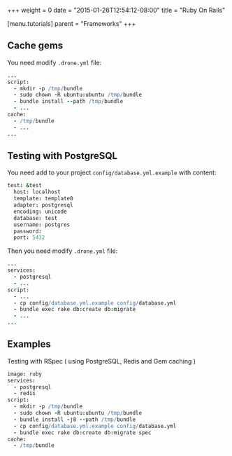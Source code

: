 +++
weight = 0
date = "2015-01-26T12:54:12-08:00"
title = "Ruby On Rails"

[menu.tutorials]
parent = "Frameworks"
+++

## Cache gems
You need modify `.drone.yml` file:

```coffeescript
...
script:
  - mkdir -p /tmp/bundle
  - sudo chown -R ubuntu:ubuntu /tmp/bundle
  - bundle install --path /tmp/bundle
  - ...
cache:
  - /tmp/bundle
  - ...
...
```

## Testing with PostgreSQL

You need add to your project `config/database.yml.example` with content:

```coffeescript
test: &test
  host: localhost
  template: template0
  adapter: postgresql
  encoding: unicode
  database: test
  username: postgres
  password:
  port: 5432
```

Then you need modify `.drone.yml` file:

```coffeescript
...
services:
  - postgresql
  - ...
script:
  - ...
  - cp config/database.yml.example config/database.yml
  - bundle exec rake db:create db:migrate
  - ...
...
```

## Examples

Testing with RSpec ( using PostgreSQL, Redis and Gem caching )

```coffeescript
image: ruby
services:
  - postgresql
  - redis
script:
  - mkdir -p /tmp/bundle
  - sudo chown -R ubuntu:ubuntu /tmp/bundle
  - bundle install -j8 --path /tmp/bundle
  - cp config/database.yml.example config/database.yml
  - bundle exec rake db:create db:migrate spec
cache:
  - /tmp/bundle
```